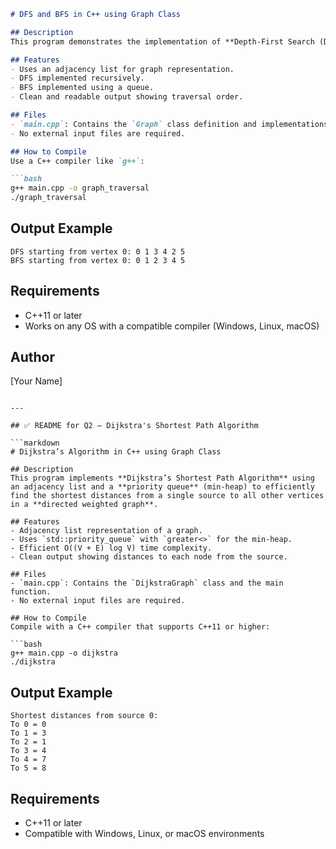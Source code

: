 
````markdown
# DFS and BFS in C++ using Graph Class

## Description
This program demonstrates the implementation of **Depth-First Search (DFS)** and **Breadth-First Search (BFS)** traversal algorithms using an adjacency list representation in C++. Both algorithms are implemented as **member functions** inside a `Graph` class for a directed graph.

## Features
- Uses an adjacency list for graph representation.
- DFS implemented recursively.
- BFS implemented using a queue.
- Clean and readable output showing traversal order.

## Files
- `main.cpp`: Contains the `Graph` class definition and implementations for DFS and BFS.
- No external input files are required.

## How to Compile
Use a C++ compiler like `g++`:

```bash
g++ main.cpp -o graph_traversal
./graph_traversal
````

## Output Example

```
DFS starting from vertex 0: 0 1 3 4 2 5 
BFS starting from vertex 0: 0 1 2 3 4 5 
```

## Requirements

* C++11 or later
* Works on any OS with a compatible compiler (Windows, Linux, macOS)

## Author

\[Your Name]

````

---

## ✅ README for Q2 – Dijkstra's Shortest Path Algorithm

```markdown
# Dijkstra’s Algorithm in C++ using Graph Class

## Description
This program implements **Dijkstra’s Shortest Path Algorithm** using an adjacency list and a **priority queue** (min-heap) to efficiently find the shortest distances from a single source to all other vertices in a **directed weighted graph**.

## Features
- Adjacency list representation of a graph.
- Uses `std::priority_queue` with `greater<>` for the min-heap.
- Efficient O((V + E) log V) time complexity.
- Clean output showing distances to each node from the source.

## Files
- `main.cpp`: Contains the `DijkstraGraph` class and the main function.
- No external input files are required.

## How to Compile
Compile with a C++ compiler that supports C++11 or higher:

```bash
g++ main.cpp -o dijkstra
./dijkstra
````

## Output Example

```
Shortest distances from source 0:
To 0 = 0
To 1 = 3
To 2 = 1
To 3 = 4
To 4 = 7
To 5 = 8
```

## Requirements

* C++11 or later
* Compatible with Windows, Linux, or macOS environments
